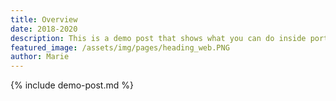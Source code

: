 ```yaml
---
title: Overview
date: 2018-2020
description: This is a demo post that shows what you can do inside portfolio and blog posts. We’ve included everything you need to create engaging posts and case studies to show off your work in a beautiful way.
featured_image: /assets/img/pages/heading_web.PNG
author: Marie
---
```


{% include demo-post.md %}

